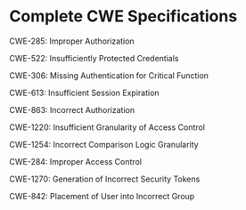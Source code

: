 

# Complete CWE Specifications

CWE-285: Improper Authorization

CWE-522: Insufficiently Protected Credentials

CWE-306: Missing Authentication for Critical Function

CWE-613: Insufficient Session Expiration

CWE-863: Incorrect Authorization

CWE-1220: Insufficient Granularity of Access Control

CWE-1254: Incorrect Comparison Logic Granularity

CWE-284: Improper Access Control

CWE-1270: Generation of Incorrect Security Tokens

CWE-842: Placement of User into Incorrect Group